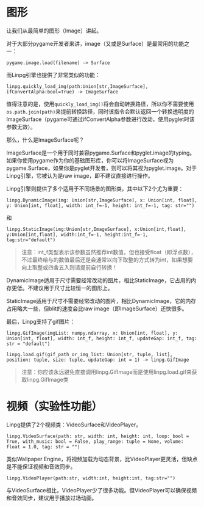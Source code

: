 # 图形

让我们从最简单的图形（Image）讲起。

对于大部分pygame开发者来讲，image（又或是Surface）是最常用的功能之一：

`pygame.image.load(filename) -> Surface`

而Linpg引擎也提供了非常类似的功能：

`linpg.quickly_load_img(path:Union[str,ImageSurface], ifConvertAlpha:bool=True) -> ImageSurface`

值得注意的是，使用`quickly_load_img()`将会自动转换路径，所以你不需要使用`os.path.join(path)`来提前转换路径，同时该指令会默认返回一个转换透明度的ImageSurface（pygame可通过ifConvertAlpha参数进行改动，使用pyglet时该参数无效）。

那么，什么是ImageSurface呢？

ImageSurface是一个用于同时兼容pygame.Surface和pyglet.image的typing。如果你使用pygame作为你的基础图形库，你可以将ImageSurface视为pygame.Surface，如果你是pyglet开发者，则可以将其视为pyglet.image。对于Linpg引擎，它被认为是raw image，即不建议直接进行操作。

Linpg引擎则提供了多个适用于不同场景的图形类，其中以下2个尤为重要：

`linpg.DynamicImage(img: Union[str,ImageSurface], x: Union[int, float], y: Union[int, float], width: int_f=-1, height: int_f=-1, tag: str="")`

和

`linpg.StaticImage(img:Union[str,ImageSurface], x:Union[int,float], y:Union[int,float], width:int_f=-1, height:int_f=-1, tag:str="default")`

> 注意：int_f类型表示该参数虽然推荐int数值，但也接受float（即浮点数），不过最终给与的数值最后还是会通常以向下取整的方式转为int，如果想要向上取整或四舍五入则请提前自行转换！

DynamicImage适用于尺寸需要经常改动的图片，相比StaticImage，它占用的内存更低。不建议用于尺寸比较恒一的图形上。

StaticImage适用于尺寸不需要经常改动的图片，相比DynamicImage，它的内存占用略大一些，但blit的速度会比raw image（即ImageSurface）还快很多。

最后，Linpg支持了gif图片：

`linpg.GifImage(imgList: numpy.ndarray, x: Union[int, float], y: Union[int, float], width: int_f, height: int_f, updateGap: int_f, tag: str = "default")`

`linpg.load.gif(gif_path_or_img_list: Union[str, tuple, list], position: tuple, size: tuple, updateGap: int = 1) -> linpg.GifImage`

> 注意：你应该永远避免直接调用linpg.GifImage而是使用linpg.load.gif来获取linpg.GifImage类



# 视频（实验性功能）

Linpg提供了2个视频类：VideoSurface和VideoPlayer。

`linpg.VideoSurface(path: str, width: int, height: int, loop: bool = True, with_music: bool = False, play_range: tuple = None, volume: float = 1.0, tag: str = "")`

类似Wallpaper Engine，将视频加载为动态背景，比VideoPlayer更灵活，但缺点是不能保证视频和音效同步。

`linpg.VideoPlayer(path:str, width:int, height:int, tag:str="")`

与VideoSurface相比，VideoPlayer少了很多功能。但VideoPlayer可以确保视频和音效同步，建议用于播放过场动画。